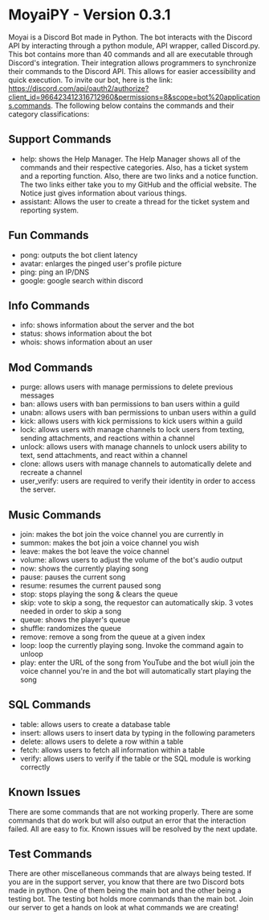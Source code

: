 # MoyaiPY - Version 0.3.1
Moyai is a Discord Bot made in Python. The bot interacts with the Discord API by interacting through a python module, API wrapper, called Discord.py. This bot contains more than 40 commands and all are executable through Discord's integration. Their integration allows programmers to synchronize their commands to the Discord API. This allows for easier accessibility and quick execution. To invite our bot, here is the link: https://discord.com/api/oauth2/authorize?client_id=966423412316712960&permissions=8&scope=bot%20applications.commands. The following below contains the commands and their category classifications:

## Support Commands
   - help: shows the Help Manager. The Help Manager shows all of the commands and their respective categories. Also, has a ticket system and a reporting function.
      Also, there are two links and a notice function. The two links either take you to my GitHub and the official website. The Notice just gives information about       various things.
   - assistant: Allows the user to create a thread for the ticket system and reporting system.

## Fun Commands 
   - pong: outputs the bot client latency
   - avatar: enlarges the pinged user's profile picture
   - ping: ping an IP/DNS
   - google: google search within discord
   
## Info Commands
   - info: shows information about the server and the bot
   - status: shows information about the bot
   - whois: shows information about an user
 
## Mod Commands
   - purge: allows users with manage permissions to delete previous messages
   - ban: allows users with ban permissions to ban users within a guild
   - unabn: allows users with ban permissions to unban users within a guild
   - kick: allows users with kick permissions to kick users within a guild
   - lock: allows users with manage channels to lock users from texting, sending attachments, and reactions within a channel
   - unlock: allows users with manage channels to unlock users ability to text, send attachments, and react within a channel
   - clone: allows users with manage channels to automatically delete and recreate a channel
   - user_verify: users are required to verify their identity in order to access the server.
 
## Music Commands
   - join: makes the bot join the voice channel you are currently in
   - summon: makes the bot join a voice channel you wish
   - leave: makes the bot leave the voice channel
   - volume: allows users to adjust the volume of the bot's audio output
   - now: shows the currently playing song
   - pause: pauses the current song
   - resume: resumes the current paused song
   - stop: stops playing the song & clears the queue
   - skip: vote to skip a song, the requestor can automatically skip. 3 votes needed in order to skip a song
   - queue: shows the player's queue
   - shuffle: randomizes the queue
   - remove: remove a song from the queue at a given index
   - loop: loop the currently playing song. Invoke the command again to unloop
   - play: enter the URL of the song from YouTube and the bot wiull join the voice channel you're in and the bot will automatically start playing the song
   
## SQL Commands
  - table: allows users to create a database table
  - insert: allows users to insert data by typing in the following parameters
  - delete: allows users to delete a row within a table
  - fetch: allows users to fetch all information within a table
  - verify: allows users to verify if the table or the SQL module is working correctly
  
## Known Issues
There are some commands that are not working properly. There are some commands that do work but will also output an error that the interaction failed. All are easy to fix. Known issues will be resolved by the next update.
  
## Test Commands
There are other miscellaneous commands that are always being tested. If you are in the support server, you know that there are two Discord bots made in python. One of them being the main bot and the other being a testing bot. The testing bot holds more commands than the main bot. Join our server to get a hands on look at what commands we are creating!
